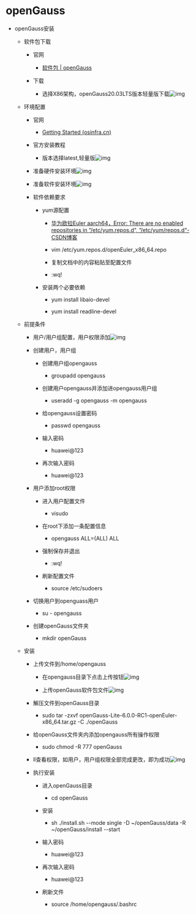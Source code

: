 # openGauss

- openGauss安装

  - 软件包下载

    - 官网
      - [软件包 | openGauss](https://opengauss.org/zh/download/)


    - 下载
      - 选择X86架构，openGauss20.03LTS版本轻量版下载![img](https://api2.mubu.com/v3/document_image/a0caa82e-3429-4c7d-90b5-ccd5bb196b8d-21810177.jpg)


  - 环境配置

    - 官网
      - [Getting Started (osinfra.cn)](https://docs-opengauss.osinfra.cn/zh/docs/latest-lite/docs/GettingStarted/GettingStarted.html)


    - 官方安装教程
      - 版本选择latest,轻量版![img](https://api2.mubu.com/v3/document_image/479f89a8-0ed3-4283-9d1d-0f7a4cb8b339-21810177.jpg)


    - 准备硬件安装环境![img](https://api2.mubu.com/v3/document_image/6f462a4b-cad8-40a5-8d09-e6836a4f2516-21810177.jpg)


    - 准备软件安装环境![img](https://api2.mubu.com/v3/document_image/885ae5d7-9bbd-484e-aa38-1f23fd97dc85-21810177.jpg)


    - 软件依赖要求

      - yum源配置

        - [华为欧拉Euler aarch64，Error: There are no enabled repositories in “/etc/yum.repos.d“, “/etc/yum/repos.d“-CSDN博客](https://blog.csdn.net/qq_32033383/article/details/138670262?spm=1001.2101.3001.6650.1&utm_medium=distribute.pc_relevant.none-task-blog-2%7Edefault%7EYuanLiJiHua%7ECtr-1-138670262-blog-124185212.235%5Ev43%5Epc_blog_bottom_relevance_base2&depth_1-utm_source=distribute.pc_relevant.none-task-blog-2%7Edefault%7EYuanLiJiHua%7ECtr-1-138670262-blog-124185212.235%5Ev43%5Epc_blog_bottom_relevance_base2&utm_relevant_index=2)


        - vim /etc/yum.repos.d/openEuler_x86_64.repo


        - 复制文档中的内容粘贴至配置文件


        - :wq!


      - 安装两个必要依赖

        - yum install libaio-devel


        - yum install readline-devel


  - 前提条件

    - 用户/用户组配置，用户权限添加![img](https://api2.mubu.com/v3/document_image/49b77b0a-be4b-4e73-877d-a921877b4746-21810177.jpg)


    - 创建用户，用户组

      - 创建用户组opengauss
        - groupadd opengauss


      - 创建用户opengauss并添加进opengauss用户组
        - useradd -g opengauss -m opengauss


      - 给opengauss设置密码
        - passwd opengauss


      - 输入密码
        - huawei@123


      - 再次输入密码
        - huawei@123


    - 用户添加root权限

      - 进入用户配置文件
        - visudo


      - 在root下添加一条配置信息
        - opengauss   ALL=(ALL)   ALL


      - 强制保存并退出
        - :wq!


      - 刷新配置文件
        - source /etc/sudoers


    - 切换用户到openguass用户
      - su - opengauss


    - 创建openGauss文件夹
      - mkdir openGauss


  - 安装

    - 上传文件到/home/opengauss

      - 在opengauss目录下点击上传按钮![img](https://api2.mubu.com/v3/document_image/08486352-e95b-4770-8704-b2eac9c51b44-21810177.jpg)


      - 上传openGauss软件包文件![img](https://api2.mubu.com/v3/document_image/85e08b43-0632-4aa1-8bb6-11b6ce409598-21810177.jpg)


    - 解压文件到openGauss目录
      - sudo tar -zxvf openGauss-Lite-6.0.0-RC1-openEuler-x86_64.tar.gz -C ./openGauss


    - 给openGauss文件夹内添加opengauss所有操作权限
      - sudo chmod -R 777 openGauss


    - ll查看权限，如用户，用户组权限全部完成更改，即为成功![img](https://api2.mubu.com/v3/document_image/29f1f8ef-4c9a-4748-9893-c7fd3b18b639-21810177.jpg)


    - 执行安装

      - 进入openGauss目录
        - cd openGauss


      - 安装
        - sh ./install.sh --mode single -D ~/openGauss/data -R ~/openGauss/install  --start


      - 输入密码
        - huawei@123


      - 再次输入密码
        - huawei@123


      - 刷新文件
        - source /home/opengauss/.bashrc